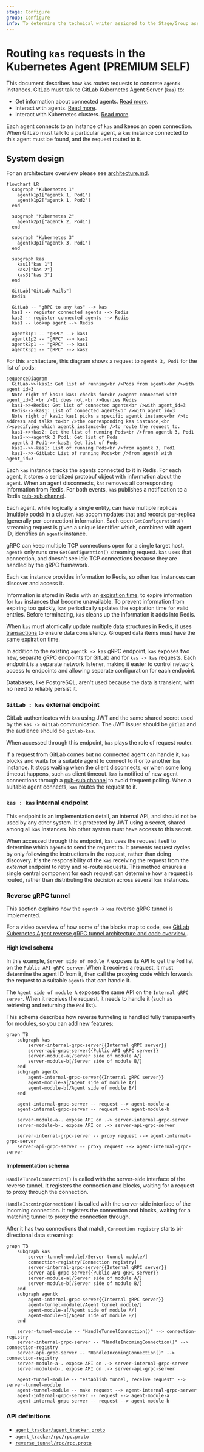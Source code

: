 ```yaml
---
stage: Configure
group: Configure
info: To determine the technical writer assigned to the Stage/Group associated with this page, see https://about.gitlab.com/handbook/engineering/ux/technical-writing/#designated-technical-writers
---
```


# Routing `kas` requests in the Kubernetes Agent **(PREMIUM SELF)**

This document describes how `kas` routes requests to concrete `agentk` instances.
GitLab must talk to GitLab Kubernetes Agent Server (`kas`) to:

- Get information about connected agents. [Read more](https://gitlab.com/gitlab-org/gitlab/-/issues/249560).
- Interact with agents. [Read more](https://gitlab.com/gitlab-org/gitlab/-/issues/230571).
- Interact with Kubernetes clusters. [Read more](https://gitlab.com/gitlab-org/gitlab/-/issues/240918).

Each agent connects to an instance of `kas` and keeps an open connection. When
GitLab must talk to a particular agent, a `kas` instance connected to this agent must
be found, and the request routed to it.

## System design

For an architecture overview please see
[architecture.md](https://gitlab.com/gitlab-org/cluster-integration/gitlab-agent/-/blob/master/doc/architecture.md).

```mermaid
flowchart LR
  subgraph "Kubernetes 1"
    agentk1p1["agentk 1, Pod1"]
    agentk1p2["agentk 1, Pod2"]
  end

  subgraph "Kubernetes 2"
    agentk2p1["agentk 2, Pod1"]
  end

  subgraph "Kubernetes 3"
    agentk3p1["agentk 3, Pod1"]
  end

  subgraph kas
    kas1["kas 1"]
    kas2["kas 2"]
    kas3["kas 3"]
  end

  GitLab["GitLab Rails"]
  Redis

  GitLab -- "gRPC to any kas" --> kas
  kas1 -- register connected agents --> Redis
  kas2 -- register connected agents --> Redis
  kas1 -- lookup agent --> Redis

  agentk1p1 -- "gRPC" --> kas1
  agentk1p2 -- "gRPC" --> kas2
  agentk2p1 -- "gRPC" --> kas1
  agentk3p1 -- "gRPC" --> kas2
```

For this architecture, this diagram shows a request to `agentk 3, Pod1` for the list of pods:

```mermaid
sequenceDiagram
  GitLab->>+kas1: Get list of running<br />Pods from agentk<br />with agent_id=3
  Note right of kas1: kas1 checks for<br />agent connected with agent_id=3.<br />It does not.<br />Queries Redis
  kas1->>+Redis: Get list of connected agents<br />with agent_id=3
  Redis-->-kas1: List of connected agents<br />with agent_id=3
  Note right of kas1: kas1 picks a specific agentk instance<br />to address and talks to<br />the corresponding kas instance,<br />specifying which agentk instance<br />to route the request to.
  kas1->>+kas2: Get the list of running Pods<br />from agentk 3, Pod1
  kas2->>+agentk 3 Pod1: Get list of Pods
  agentk 3 Pod1->>-kas2: Get list of Pods
  kas2-->>-kas1: List of running Pods<br />from agentk 3, Pod1
  kas1-->>-GitLab: List of running Pods<br />from agentk with agent_id=3
```

Each `kas` instance tracks the agents connected to it in Redis. For each agent, it
stores a serialized protobuf object with information about the agent. When an agent
disconnects, `kas` removes all corresponding information from Redis. For both events,
`kas` publishes a notification to a Redis [pub-sub channel](https://redis.io/topics/pubsub).

Each agent, while logically a single entity, can have multiple replicas (multiple pods)
in a cluster. `kas` accommodates that and records per-replica (generally per-connection)
information. Each open `GetConfiguration()` streaming request is given
a unique identifier which, combined with agent ID, identifies an `agentk` instance.

gRPC can keep multiple TCP connections open for a single target host. `agentk` only
runs one `GetConfiguration()` streaming request. `kas` uses that connection, and
doesn't see idle TCP connections because they are handled by the gRPC framework.

Each `kas` instance provides information to Redis, so other `kas` instances can discover and access it.

Information is stored in Redis with an [expiration time](https://redis.io/commands/expire),
to expire information for `kas` instances that become unavailable. To prevent
information from expiring too quickly, `kas` periodically updates the expiration time
for valid entries. Before terminating, `kas` cleans up the information it adds into Redis.

When `kas` must atomically update multiple data structures in Redis, it uses
[transactions](https://redis.io/topics/transactions) to ensure data consistency.
Grouped data items must have the same expiration time.

In addition to the existing `agentk -> kas` gRPC endpoint, `kas` exposes two new,
separate gRPC endpoints for GitLab and for `kas -> kas` requests. Each endpoint
is a separate network listener, making it easier to control network access to endpoints
and allowing separate configuration for each endpoint.

Databases, like PostgreSQL, aren't used because the data is transient, with no need
to reliably persist it.

### `GitLab : kas` external endpoint

GitLab authenticates with `kas` using JWT and the same shared secret used by the
`kas -> GitLab` communication. The JWT issuer should be `gitlab` and the audience
should be `gitlab-kas`.

When accessed through this endpoint, `kas` plays the role of request router.

If a request from GitLab comes but no connected agent can handle it, `kas` blocks
and waits for a suitable agent to connect to it or to another `kas` instance. It
stops waiting when the client disconnects, or when some long timeout happens, such
as client timeout. `kas` is notified of new agent connections through a
[pub-sub channel](https://redis.io/topics/pubsub) to avoid frequent polling.
When a suitable agent connects, `kas` routes the request to it.

### `kas : kas` internal endpoint

This endpoint is an implementation detail, an internal API, and should not be used
by any other system. It's protected by JWT using a secret, shared among all `kas`
instances. No other system must have access to this secret.

When accessed through this endpoint, `kas` uses the request itself to determine
which `agentk` to send the request to. It prevents request cycles by only following
the instructions in the request, rather than doing discovery. It's the responsibility
of the `kas` receiving the request from the _external_ endpoint to retry and re-route
requests. This method ensures a single central component for each request can determine
how a request is routed, rather than distributing the decision across several `kas` instances.

### Reverse gRPC tunnel

This section explains how the `agentk` -> `kas` reverse gRPC tunnel is implemented.

<i class="fa fa-youtube-play youtube" aria-hidden="true"></i>
For a video overview of how some of the blocks map to code, see
[GitLab Kubernetes Agent reverse gRPC tunnel architecture and code overview
](https://www.youtube.com/watch?v=9pnQF76hyZc).

#### High level schema

In this example, `Server side of module A` exposes its API to get the `Pod` list
on the `Public API gRPC server`. When it receives a request, it must determine
the agent ID from it, then call the proxying code which forwards the request to
a suitable `agentk` that can handle it.

The `Agent side of module A` exposes the same API on the `Internal gRPC server`.
When it receives the request, it needs to handle it (such as retrieving and returning
the `Pod` list).

This schema describes how reverse tunneling is handled fully transparently
for modules, so you can add new features:

```mermaid
graph TB
    subgraph kas
        server-internal-grpc-server{{Internal gRPC server}}
        server-api-grpc-server{{Public API gRPC server}}
        server-module-a[/Server side of module A/]
        server-module-b[/Server side of module B/]
    end
    subgraph agentk
        agent-internal-grpc-server{{Internal gRPC server}}
        agent-module-a[/Agent side of module A/]
        agent-module-b[/Agent side of module B/]
    end

    agent-internal-grpc-server -- request --> agent-module-a
    agent-internal-grpc-server -- request --> agent-module-b

    server-module-a-. expose API on .-> server-internal-grpc-server
    server-module-b-. expose API on .-> server-api-grpc-server

    server-internal-grpc-server -- proxy request --> agent-internal-grpc-server
    server-api-grpc-server -- proxy request --> agent-internal-grpc-server
```

#### Implementation schema

`HandleTunnelConnection()` is called with the server-side interface of the reverse
tunnel. It registers the connection and blocks, waiting for a request to proxy
through the connection.

`HandleIncomingConnection()` is called with the server-side interface of the incoming
connection. It registers the connection and blocks, waiting for a matching tunnel
to proxy the connection through.

After it has two connections that match, `Connection registry` starts bi-directional
data streaming:

```mermaid
graph TB
    subgraph kas
        server-tunnel-module[/Server tunnel module/]
        connection-registry[Connection registry]
        server-internal-grpc-server{{Internal gRPC server}}
        server-api-grpc-server{{Public API gRPC server}}
        server-module-a[/Server side of module A/]
        server-module-b[/Server side of module B/]
    end
    subgraph agentk
        agent-internal-grpc-server{{Internal gRPC server}}
        agent-tunnel-module[/Agent tunnel module/]
        agent-module-a[/Agent side of module A/]
        agent-module-b[/Agent side of module B/]
    end

    server-tunnel-module -- "HandleTunnelConnection()" --> connection-registry
    server-internal-grpc-server -- "HandleIncomingConnection()" --> connection-registry
    server-api-grpc-server -- "HandleIncomingConnection()" --> connection-registry
    server-module-a-. expose API on .-> server-internal-grpc-server
    server-module-b-. expose API on .-> server-api-grpc-server

    agent-tunnel-module -- "establish tunnel, receive request" --> server-tunnel-module
    agent-tunnel-module -- make request --> agent-internal-grpc-server
    agent-internal-grpc-server -- request --> agent-module-a
    agent-internal-grpc-server -- request --> agent-module-b
```

### API definitions

- [`agent_tracker/agent_tracker.proto`](https://gitlab.com/gitlab-org/cluster-integration/gitlab-agent/-/blob/master/internal/module/agent_tracker/agent_tracker.proto)
- [`agent_tracker/rpc/rpc.proto`](https://gitlab.com/gitlab-org/cluster-integration/gitlab-agent/-/blob/master/internal/module/agent_tracker/rpc/rpc.proto)
- [`reverse_tunnel/rpc/rpc.proto`](https://gitlab.com/gitlab-org/cluster-integration/gitlab-agent/-/blob/master/internal/module/reverse_tunnel/rpc/rpc.proto)
